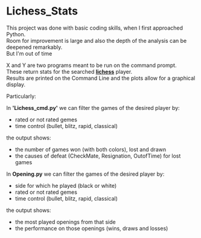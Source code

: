 # Lichess_Stats

This project was done with basic coding skills, when I first approached Python.\
Room for improvement is large and also the depth of the analysis can be deepened remarkably.\
But I'm out of time

X and Y are two programs meant to be run on the command prompt.\
These return stats for the searched [**lichess**]("https://lichess.org") player.\
Results are printed on the Command Line and the plots allow for a graphical display.

Particularly:

In **'Lichess_cmd.py'** we can filter the games of the desired player by:
* rated or not rated gemes  
* time control (bullet, blitz, rapid, classical)

the output shows:
* the number of games won (with both colors), lost and drawn
* the causes of defeat (CheckMate, Resignation, OutofTime) for lost games


In **Opening.py** we can filter the games of the desired player by:
* side for which he played (black or white)
* rated or not rated gemes
* time control (bullet, blitz, rapid, classical)

the output shows:
* the most played openings from that side
* the performance on those openings (wins, draws and losses)
